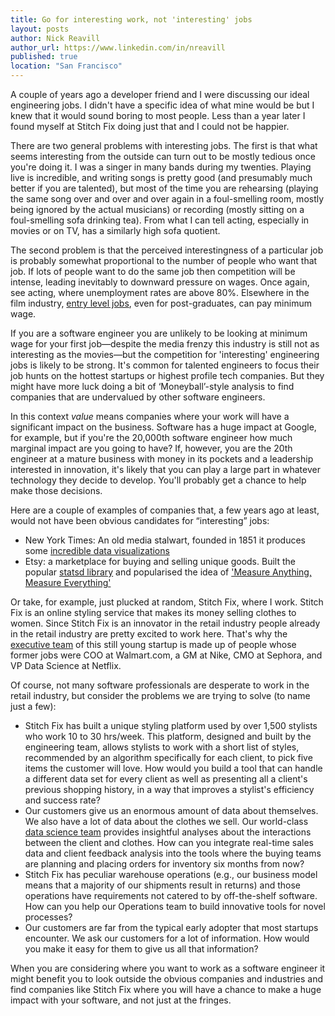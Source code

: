 ```yaml
---
title: Go for interesting work, not 'interesting' jobs
layout: posts
author: Nick Reavill
author_url: https://www.linkedin.com/in/nreavill
published: true
location: "San Francisco"
---
```

A couple of years ago a developer friend and I were discussing our ideal engineering jobs. I didn't have a specific idea of what mine would be but I knew that it would sound boring to most people. Less than a year later I found myself at Stitch Fix doing just that and I could not be happier.

There are two general problems with interesting jobs. The first is that what seems interesting from the outside can turn out to be mostly tedious once you're doing it. I was a singer in many bands during my twenties. Playing live is incredible, and writing songs is pretty good (and presumably much better if you are talented), but most of the time you are rehearsing (playing the same song over and over and over again in a foul-smelling room, mostly being ignored by the actual musicians) or recording (mostly sitting on a foul-smelling sofa drinking tea). From what I can tell acting, especially in movies or on TV, has a similarly high sofa quotient.

The second problem is that the perceived interestingness of a particular job is probably somewhat proportional to the number of people who want that job. If lots of people want to do the same job then competition will be intense, leading inevitably to downward pressure on wages. Once again, see acting, where unemployment rates are above 80%. Elsewhere in the film industry, [entry level jobs][runner-job-description], even for post-graduates, can pay minimum wage.

If you are a software engineer you are unlikely to be looking at minimum wage for your first job—despite the media frenzy this industry is still not as interesting as the movies—but the competition for 'interesting' engineering jobs is likely to be strong. It's common for talented engineers to focus their job hunts on the hottest startups or highest profile tech companies. But they might have more luck doing a bit of ‘Moneyball’-style analysis to find companies that are undervalued by other software engineers.

In this context _value_ means companies where your work will have a significant impact on the business. Software has a huge impact at Google, for example, but if you're the 20,000th software engineer how much marginal impact are you going to have? If, however, you are the 20th engineer at a mature business with money in its pockets and a leadership interested in innovation, it's likely that you can play a large part in whatever technology they decide to develop. You'll probably get a chance to help make those decisions.

Here are a couple of examples of companies that, a few years ago at least, would not have been obvious candidates for “interesting” jobs:

* New York Times: An old media stalwart, founded in 1851 it produces some [incredible data visualizations][nytime-data-viz]
* Etsy: a marketplace for buying and selling unique goods. Built the popular [statsd library][statsd] and popularised the idea of ['Measure Anything, Measure Everything'][etsy-blog]

Or take, for example, just plucked at random, Stitch Fix, where I work. Stitch Fix is an online styling service that makes its money selling clothes to women. Since Stitch Fix is an innovator in the retail industry people already in the retail industry are pretty excited to work here. That's why the [executive team][exec-team] of this still young startup is made up of people whose former jobs were COO at Walmart.com, a GM at Nike, CMO at Sephora, and VP Data Science at Netflix.

Of course, not many software professionals are desperate to work in the retail industry, but consider the problems we are trying to solve (to name just a few):

* Stitch Fix has built a unique styling platform used by over 1,500 stylists who work 10 to 30 hrs/week. This platform, designed and built by the engineering team, allows stylists to work with a short list of styles, recommended by an algorithm specifically for each client, to pick five items the customer will love. How would you build a tool that can handle a different data set for every client as well as presenting all a client's previous shopping history, in a way that improves a stylist's efficiency and success rate?
* Our customers give us an enormous amount of data about themselves.  We also have a lot of data about the clothes we sell. Our world-class [data science team][data-sci-team] provides insightful analyses about the interactions between the client and clothes. How can you integrate real-time sales data and client feedback analysis into the tools where the buying teams are planning and placing orders for inventory six months from now?
* Stitch Fix has peculiar warehouse operations (e.g., our business model means that a majority of our shipments result in returns) and those operations have requirements not catered to by off-the-shelf software. How can you help our Operations team to build innovative tools for novel processes?
* Our customers are far from the typical early adopter that most startups encounter. We ask our customers for a lot of information. How would you make it easy for them to give us all that information?

When you are considering where you want to work as a software engineer it might benefit you to look outside the obvious companies and industries and find companies like Stitch Fix where you will have a chance to make a huge impact with your software, and not just at the fringes.

[runner-job-description]: http://www.prospects.ac.uk/runner_broadcasting_film_video_job_description.htm
[nytime-data-viz]: http://www.nytimes.com/interactive/2014/08/13/upshot/where-people-in-each-state-were-born.html?abt=0002&abg=1
[statsd]: https://github.com/etsy/statsd
[etsy-blog]: https://codeascraft.com/2011/02/15/measure-anything-measure-everything/
[exec-team]: https://www.stitchfix.com/about#team
[data-sci-team]: http://technology.stitchfix.com/#data-science
